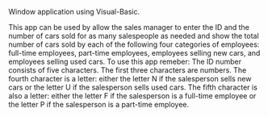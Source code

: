Window application using Visual-Basic.

This app can be used by allow the sales manager to enter the ID and the number of cars sold for as many salespeople as needed and 
show the total number of cars sold by each of the following four categories of employees: full-time employees, part-time employees, 
employees selling new cars, and employees selling used cars.
To use this app remeber: The ID number consists of five characters. The first three characters are numbers. 
The fourth character is a letter: either the letter N if the salesperson sells new cars or the letter U if the salesperson sells used cars.
The fifth character is also a letter: either the letter F if the salesperson is a full-time employee or the letter P if the salesperson is
a part-time employee.

